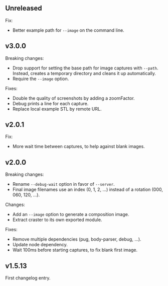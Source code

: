 ## Unreleased

Fix:
- Better example path for `--image` on the command line.

## v3.0.0

Breaking changes:
- Drop support for setting the base path for image captures with `--path`.
  Instead, creates a temporary directory and cleans it up automatically.
- Require the `--image` option.

Fixes:
- Double the quality of screenshots by adding a zoomFactor.
- Debug prints a line for each capture.
- Replace local example STL by remote URL.

## v2.0.1

Fix:
- More wait time between captures, to help against blank images.

## v2.0.0

Breaking changes:
- Rename `--debug-wait` option in favor of `--server`.
- Final image filenames use an index (0, 1, 2, …) instead of
  a rotation (000, 060, 120, …).

Changes:
- Add an `--image` option to generate a composition image.
- Extract craster to its own exported module.

Fixes:
- Remove multiple dependencies (pug, body-parser, debug, …).
- Update node dependency.
- Wait 100ms before starting captures, to fix blank first image.

## v1.5.13

First changelog entry.
